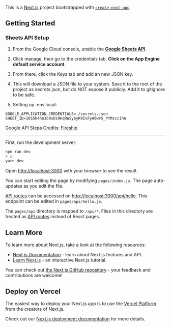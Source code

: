 This is a [Next.js](https://nextjs.org/) project bootstrapped with [`create-next-app`](https://github.com/vercel/next.js/tree/canary/packages/create-next-app).

## Getting Started

### Sheets API Setup

1. From the Google Cloud console, enable the **[Google Sheets API](https://developers.google.com/sheets/api)**.
2. Click manage, then go to the credentials tab. **Click on the App Engine default service account**.
3. From there, click the _Keys_ tab and add an new JSON key.
4. This will download a JSON file to your system. Save it to the root of the project as secrets.json, but do NOT expose it publicly. Add it to gitignore to be safe.

5. Setting up .env.local:

```
GOOGLE_APPLICATION_CREDENTIALS=./secrets.json
SHEET_ID=1OSSh4hn3o9xUs9HqRWSybyK9IvFyA6wvS_PYMsccihA
```

Google API Steps Credits: [Fireship](https://fireship.io/)

---

First, run the development server:

```bash
npm run dev
# or
yarn dev
```

Open [http://localhost:3000](http://localhost:3000) with your browser to see the result.

You can start editing the page by modifying `pages/index.js`. The page auto-updates as you edit the file.

[API routes](https://nextjs.org/docs/api-routes/introduction) can be accessed on [http://localhost:3000/api/hello](http://localhost:3000/api/hello). This endpoint can be edited in `pages/api/hello.js`.

The `pages/api` directory is mapped to `/api/*`. Files in this directory are treated as [API routes](https://nextjs.org/docs/api-routes/introduction) instead of React pages.

## Learn More

To learn more about Next.js, take a look at the following resources:

- [Next.js Documentation](https://nextjs.org/docs) - learn about Next.js features and API.
- [Learn Next.js](https://nextjs.org/learn) - an interactive Next.js tutorial.

You can check out [the Next.js GitHub repository](https://github.com/vercel/next.js/) - your feedback and contributions are welcome!

## Deploy on Vercel

The easiest way to deploy your Next.js app is to use the [Vercel Platform](https://vercel.com/new?utm_medium=default-template&filter=next.js&utm_source=create-next-app&utm_campaign=create-next-app-readme) from the creators of Next.js.

Check out our [Next.js deployment documentation](https://nextjs.org/docs/deployment) for more details.
